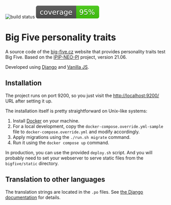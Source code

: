 ![build status](https://github.com/dqd/big-five/actions/workflows/build.yml/badge.svg) ![coverage](./coverage.svg)

# Big Five personality traits
A source code of the [big-five.cz](https://big-five.cz/) website that provides personality traits test Big Five. Based on the [IPIP-NEO-PI](https://github.com/kholia/IPIP-NEO-PI) project, version 21.06.

Developed using [Django](https://www.djangoproject.com/) and [Vanilla JS](http://vanilla-js.com/).

## Installation
The project runs on port 9200, so you just visit the [http://localhost:9200/](http://localhost:9200/) URL after setting it up.

The installation itself is pretty straightforward on Unix-like systems:

1. Install [Docker](https://www.docker.com/) on your machine.
2. For a local development, copy the `docker-compose.override.yml-sample` file to `docker-compose.override.yml` and modify accordingly.
3. Apply migrations using the `./run.sh migrate` command.
4. Run it using the `docker compose up` command.

In production, you can use the provided `deploy.sh` script. And you will probably need to set your webserver to serve static files from the `bigfive/static` directory.

## Translation to other languages
The translation strings are located in the `.po` files. See [the Django documentation](https://docs.djangoproject.com/en/stable/topics/i18n/translation/) for details.
